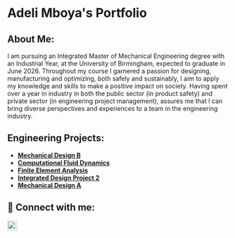 <h1>Adeli Mboya's Portfolio <br/></h1>

<h2>About Me:</h2>

I am pursuing an Integrated Master of Mechanical Engineering degree with an Industrial Year, at the University of Birmingham, expected to graduate in June 2026.
Throughout my course I garnered a passion for designing, manufacturing and optimizing, both safely and sustainably, I aim to apply my knowledge and skills to make a positive impact on society. 
Having spent over a year in industry in both the public sector (in product safety) and private sector (in engineering project management), assures me that I can bring diverse perspectives and experiences to a team in the engineering industry.


<h2> Engineering Projects:</h2>

- [<b>Mechanical Design B</b>](https://github.com/Adeli-mb/Mechanical-Design-B/blob/main/README.md)
- [<b>Computational Fluid Dynamics</b>](https://github.com/joshmadakor1/Sentinel-Lab)
- [<b>Finite Element Analysis</b>](https://github.com/joshmadakor1/Jwipe.PowerShell)
- [<b>Integrated Design Project 2</b>](https://github.com/joshmadakor1/AD_PS)
- [<b>Mechanical Design A</b>](https://github.com/joshmadakor1/PowerShell-Integrity-FIM)

<h2> 🤳 Connect with me:</h2>


[<img align="left" alt="JoshMadakor | LinkedIn" width="22px" src="https://cdn.jsdelivr.net/npm/simple-icons@v3/icons/linkedin.svg" />][linkedin]

[linkedin]: https://www.linkedin.com/in/adeli-mboya-22aaaa253/

<!--
